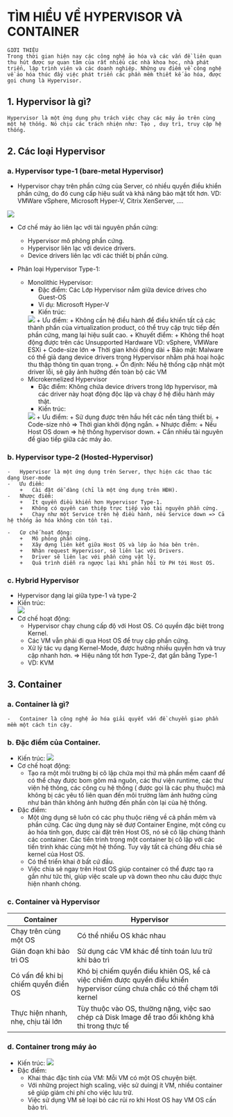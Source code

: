 # TÌM HIỂU VỀ HYPERVISOR VÀ CONTAINER
    GIỚI THIỆU
    Trong thời gian hiện nay các công nghệ ảo hóa và các vấn đề liên quan thu hút được sự quan tâm của rất nhiều các nhà khoa học, nhà phát triển, lập trình viên và các doanh nghiệp. Những ưu điểm về công nghệ về ảo hóa thúc đẩy việc phát triển các phần mềm thiết kế ảo hóa, được gọi chung là Hypervisor.
##  1. Hypervisor là gì?
    Hypervisor là một ứng dụng phụ trách việc chạy các máy ảo trên cùng một hệ thống. Nó chịu các trách nhiện như: Tạo , duy trì, truy cập hệ thống. 
##  2. Các loại Hypervisor
###    a.   Hypervisor type-1 (bare-metal Hypervisor)
-   Hypervisor chạy trên phần cứng của Server, có nhiều quyền điều khiển phần cứng, do đó cung cấp hiệu suất và khả năng bảo mật tốt hơn.
    VD: VMWare vSphere, Microsoft Hyper-V, Citrix XenServer, ....


<img style="float: center;" src="bare-metal.jpg">

-   Cơ chế máy ảo liên lạc với tài nguyên phần cứng:
    +   Hypervisor mô phỏng phần cứng.
    +   Hypervisor liên lạc với device drivers.
    +   Device drivers liên lạc với các thiết bị phần cứng.

-   Phân loại Hypervisor Type-1:
    +   Monolithic Hypervisor:
        + Đặc điểm: Các Lớp Hypervisor nắm giữa device drives cho Guest-OS
        + Ví dụ: Microsoft Hyper-V
        + Kiến trúc:
        <img style="float: center;" src="monolithic.jpg">
        + Ưu điểm:
            +   Không cần hệ điều hành để điều khiển tất cả các thành phần của virtualization product, có thể truy cập trực tiếp đến phần cứng, mang lại hiệu suất cao.
        + Khuyết điểm: 
            +   Không thể hoạt động được trên các Unsupported Hardware
                VD: vSphere, VMWare ESXi
            +   Code-size lớn => Thời gian khỏi động dài
            +   Bảo mật:    Malware có thể giả dạng device drivers trong Hypervisor nhằm phá hoại hoặc thu thập thông tin quan trọng.
            +   Ổn định:    Nếu hệ thống cập nhật một driver lỗi, sẽ gây ảnh hưởng đến toàn bộ các VM
    +   Microkernelized Hypervisor
        +   Đặc điểm: Không chứa device drivers trong lớp hypervisor, mà các driver này hoạt động độc lập và chạy ở hệ điều hành máy thật.
        +   Kiến trúc:
        <img style="float: center;" src="microkernelized.jpg"> 
        +   Ưu điểm:
            +   Sử dụng được trên hầu hết các nền tảng thiết bị.
            +   Code-size nhỏ => Thời gian khởi động ngắn.
        +   Nhược điểm:
            +   Nếu Host OS down => hệ thống hypervisor down.
            +   Cần nhiều tài nguyên để giao tiếp giữa các máy ảo.
###     b.  Hypervisor type-2 (Hosted-Hypervisor)
    -   Hypervisor là một ứng dụng trên Server, thực hiện các thao tác dạng User-mode
    -   Ưu điểm:
        +   Cài đặt dễ dàng (chỉ là một ứng dụng trên HĐH).
    -   Nhược điểm:
        +   Ít quyền điều khiển hơn Hypervisor Type-1.
        +   Không có quyền can thiệp trực tiếp vào tài nguyên phần cứng.
        +   Chạy như một Service trên hệ điều hành, nếu Service down => Cả hệ thống ảo hóa không còn tồn tại.
    
    -   Cơ chế hoạt động:
        +   Mô phỏng phần cứng.
        +   Xây dựng liên kết giữa Host OS và lớp ảo hóa bên trên.
        +   Nhận request Hypervisor, sẽ liên lạc với Drivers.
        +   Driver sẽ liên lạc với phần cứng vật lý.
        +   Quá trình diễn ra ngược lại khi phản hồi từ PH tới Host OS.
###     c.  Hybrid Hypervisor
+   Hypervisor dạng lại giữa type-1 và type-2
+   Kiến trúc:  
         <img style="float: center;" src="hybrid.png"> 
+   Cơ chế hoạt động:
    +   Hypervisor chạy chung cấp độ với Host OS. Có quyền đặc biệt trong Kernel.
    +   Các VM vẫn phải đi qua Host OS để truy cập phần cứng.
    +   Xử lý tác vụ dạng Kernel-Mode, được hưởng nhiều quyền hơn và truy cập nhanh hơn.
    => Hiệu năng tốt hơn Type-2, đạt gần bằng Type-1
    +   VD: KVM
##  3.  Container
### a. Container là gì?
    -   Container là công nghệ ảo hóa giải quyết vấn đề chuyển giao phần mềm một cách tin cậy.
### b.  Đặc điểm của Container.
+   Kiến trúc:
        <img style="float: center;" src="Container.png"> 
+   Cơ chế hoạt động:
    +   Tạo ra một môi trường bị cô lập chứa mọi thứ mà phần mềm caanf để có thể chạy được bom gôm mã nguôn, các thư viện runtime, các thư viện hệ thông, các công cụ hệ thống ( được gọi là các phụ thuộc) mà không bị các yêu tố liên quan đến môi trường làm ảnh hưởng cũng như bản thân không ảnh hưởng đến phần còn lại của hệ thống.
+ Đặc điểm:
    +   Một ứng dụng sẽ luôn có các phụ thuộc riêng về cả phần mêm và phần cứng. Các ứng dụng này sẽ đượ Container Engine, một công cụ ảo hóa tinh gọn, được cài đặt trên Host OS, nó sẽ cô lập chúng thành các container. Các tiến trình trong một container bị cô lập với các tiến trinh khác cùng một hệ thống. Tuy vậy tất cả chúng đều chia sẻ kernel của Host OS.
    +   Có thể triển khai ở bất cứ đầu.
    +   Việc chia sẻ ngay trên Host OS giúp container có thể được tạo ra gần như tức thì, giúp việc scale up và down theo nhu câu được thực hiện nhanh chóng.
### c. Container và Hypervisor
|Container|Hypervisor|
|---------|----------|
|Chạy trên cùng một OS|Có thể nhiều OS khác nhau|
|Gián đoạn khi bảo trì OS| Sử dụng các VM khác để tính toán lưu trữ khi bảo trì|
|Có vấn đề khi bị chiếm quyền điển OS|Khó bị chiếm quyền điều khiên OS, kể cả việc chiếm được quyền điều khiển hypervisor cũng chưa chắc có thể chạm tới kernel|
|Thực hiện nhanh, nhẹ, chịu tải lớn|Tùy thuộc vào OS, thường nặng, việc sao chép cả Disk Image để trao đổi không khả thi trong thực tế|
### d. Container trong máy ảo
+ Kiến trúc:
    <img style="float: center;" src="Container-VM.png"> 
+ Đặc điểm:
    + Khai thác đặc tính của VM: Mỗi VM có một OS chuyện biệt.
    + Với những project high scaling, việc sử duingj ít VM, nhiều container sẽ giúp giảm chi phí cho việc lưu trữ.
    + Việc sử dụng VM sẽ loại bỏ các rủi ro khi Host OS hay VM OS cần bảo trì.
    